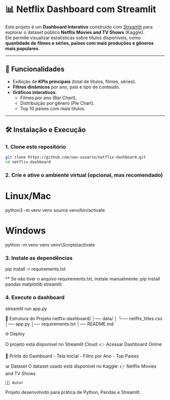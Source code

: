 # 📊 Netflix Dashboard com Streamlit

Este projeto é um **Dashboard Interativo** construído com [Streamlit](https://streamlit.io/) para explorar o dataset público **Netflix Movies and TV Shows** (Kaggle).  
Ele permite visualizar estatísticas sobre títulos disponíveis, como **quantidade de filmes e séries, países com mais produções e gêneros mais populares**.

---

## 🚀 Funcionalidades

- Exibição de **KPIs principais** (total de títulos, filmes, séries).  
- **Filtros dinâmicos** por ano, país e tipo de conteúdo.  
- **Gráficos interativos**:
  - Filmes por ano (Bar Chart).
  - Distribuição por gênero (Pie Chart).
  - Top 10 países com mais títulos.

---

## 🛠️ Instalação e Execução

### 1. Clone este repositório
```bash
git clone https://github.com/seu-usuario/netflix-dashboard.git
cd netflix-dashboard
```

### 2. Crie e ative o ambiente virtual (opcional, mas recomendado)
# Linux/Mac
python3 -m venv venv
source venv/bin/activate

# Windows
python -m venv venv
venv\Scripts\activate

### 3. Instale as dependências
pip install -r requirements.txt

** Se não tiver o arquivo requirements.txt, instale manualmente:
pip install pandas matplotlib streamlit

### 4. Execute o dashboard
streamlit run app.py

📂 Estrutura do Projeto
netflix-dashboard/
│── data/
│   └── netflix_titles.csv
│── app.py
│── requirements.txt
│── README.md

🌐 Deploy

O projeto está disponível no Streamlit Cloud:
👉 Acessar Dashboard Online

📸 Prints do Dashboard
    - Tela Inicial
    - Filtro por Ano
    - Top Países

📊 Dataset
O dataset usado está disponível no Kaggle:
👉 Netflix Movies and TV Shows

    👨‍💻 Autor

Projeto desenvolvido para prática de Python, Pandas e Streamlit.
